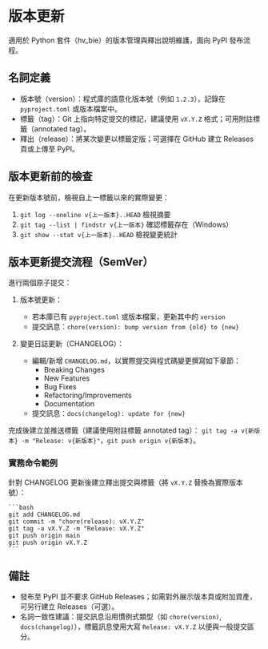 # 版本更新

適用於 Python 套件（hv_bie）的版本管理與釋出說明維護，面向 PyPI 發布流程。

## 名詞定義

- 版本號（version）：程式庫的語意化版本號（例如 `1.2.3`），記錄在 `pyproject.toml` 或版本檔案中。
- 標籤（tag）：Git 上指向特定提交的標記，建議使用 `vX.Y.Z` 格式；可用附註標籤（annotated tag）。
- 釋出（release）：將某次變更以標籤定版；可選擇在 GitHub 建立 Releases 頁或上傳至 PyPI。

## 版本更新前的檢查

在更新版本號前，檢視自上一標籤以來的實際變更：

1. `git log --oneline v{上一版本}..HEAD` 檢視摘要
2. `git tag --list | findstr v{上一版本}` 確認標籤存在（Windows）
3. `git show --stat v{上一版本}..HEAD` 檢視變更統計

## 版本更新提交流程（SemVer）

進行兩個原子提交：

1. 版本號更新：

    - 若本庫已有 `pyproject.toml` 或版本檔案，更新其中的 `version`
    - 提交訊息：`chore(version): bump version from {old} to {new}`

2. 變更日誌更新（CHANGELOG）：

    - 編輯/新增 `CHANGELOG.md`，以實際提交與程式碼變更撰寫如下章節：
        - Breaking Changes
        - New Features
        - Bug Fixes
        - Refactoring/Improvements
        - Documentation
    - 提交訊息：`docs(changelog): update for {new}`

完成後建立並推送標籤（建議使用附註標籤 annotated tag）：
`git tag -a v{新版本} -m "Release: v{新版本}"`，`git push origin v{新版本}`。

### 實務命令範例

針對 CHANGELOG 更新後建立釋出提交與標籤（將 `vX.Y.Z` 替換為實際版本號）：

    ```bash
    git add CHANGELOG.md
    git commit -m "chore(release): vX.Y.Z"
    git tag -a vX.Y.Z -m "Release: vX.Y.Z"
    git push origin main
    git push origin vX.Y.Z
    ```

## 備註

- 發布至 PyPI 並不要求 GitHub Releases；如需對外展示版本頁或附加資產，可另行建立 Releases（可選）。
- 名詞一致性建議：提交訊息沿用慣例式類型（如 `chore(version)`, `docs(changelog)`），標籤訊息使用大寫 `Release: vX.Y.Z` 以便與一般提交區分。
